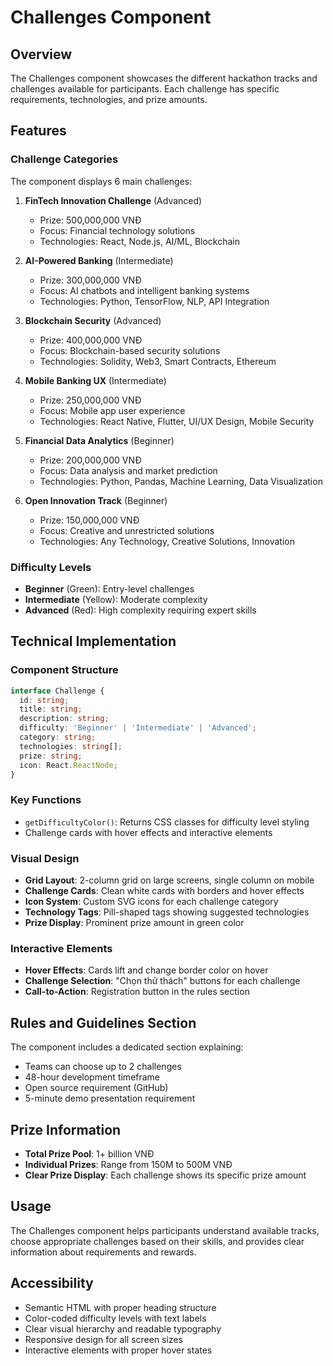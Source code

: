 # Challenges Component

## Overview

The Challenges component showcases the different hackathon tracks and challenges available for participants. Each challenge has specific requirements, technologies, and prize amounts.

## Features

### Challenge Categories

The component displays 6 main challenges:

1. **FinTech Innovation Challenge** (Advanced)
   - Prize: 500,000,000 VNĐ
   - Focus: Financial technology solutions
   - Technologies: React, Node.js, AI/ML, Blockchain

2. **AI-Powered Banking** (Intermediate)
   - Prize: 300,000,000 VNĐ
   - Focus: AI chatbots and intelligent banking systems
   - Technologies: Python, TensorFlow, NLP, API Integration

3. **Blockchain Security** (Advanced)
   - Prize: 400,000,000 VNĐ
   - Focus: Blockchain-based security solutions
   - Technologies: Solidity, Web3, Smart Contracts, Ethereum

4. **Mobile Banking UX** (Intermediate)
   - Prize: 250,000,000 VNĐ
   - Focus: Mobile app user experience
   - Technologies: React Native, Flutter, UI/UX Design, Mobile Security

5. **Financial Data Analytics** (Beginner)
   - Prize: 200,000,000 VNĐ
   - Focus: Data analysis and market prediction
   - Technologies: Python, Pandas, Machine Learning, Data Visualization

6. **Open Innovation Track** (Beginner)
   - Prize: 150,000,000 VNĐ
   - Focus: Creative and unrestricted solutions
   - Technologies: Any Technology, Creative Solutions, Innovation

### Difficulty Levels

- **Beginner** (Green): Entry-level challenges
- **Intermediate** (Yellow): Moderate complexity
- **Advanced** (Red): High complexity requiring expert skills

## Technical Implementation

### Component Structure

```typescript
interface Challenge {
  id: string;
  title: string;
  description: string;
  difficulty: 'Beginner' | 'Intermediate' | 'Advanced';
  category: string;
  technologies: string[];
  prize: string;
  icon: React.ReactNode;
}
```

### Key Functions

- `getDifficultyColor()`: Returns CSS classes for difficulty level styling
- Challenge cards with hover effects and interactive elements

### Visual Design

- **Grid Layout**: 2-column grid on large screens, single column on mobile
- **Challenge Cards**: Clean white cards with borders and hover effects
- **Icon System**: Custom SVG icons for each challenge category
- **Technology Tags**: Pill-shaped tags showing suggested technologies
- **Prize Display**: Prominent prize amount in green color

### Interactive Elements

- **Hover Effects**: Cards lift and change border color on hover
- **Challenge Selection**: "Chọn thử thách" buttons for each challenge
- **Call-to-Action**: Registration button in the rules section

## Rules and Guidelines Section

The component includes a dedicated section explaining:

- Teams can choose up to 2 challenges
- 48-hour development timeframe
- Open source requirement (GitHub)
- 5-minute demo presentation requirement

## Prize Information

- **Total Prize Pool**: 1+ billion VNĐ
- **Individual Prizes**: Range from 150M to 500M VNĐ
- **Clear Prize Display**: Each challenge shows its specific prize amount

## Usage

The Challenges component helps participants understand available tracks, choose appropriate challenges based on their skills, and provides clear information about requirements and rewards.

## Accessibility

- Semantic HTML with proper heading structure
- Color-coded difficulty levels with text labels
- Clear visual hierarchy and readable typography
- Responsive design for all screen sizes
- Interactive elements with proper hover states
